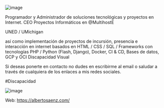 

![image](https://user-images.githubusercontent.com/29576337/211731189-9f8c863f-3538-4c53-87c8-6b299a5ab0e7.png)

Programador y Administrador de soluciones tecnológicas y proyectos en Internet.
CEO Proyectos Informáticos en 
@MultihostE

UNED / UMichigan 

así como implementación de proyectos de incursión, presencia e interacción en internet basados en HTML / CSS / SQL / Frameworks con tecnologías PHP / Python (Flash, Django), Docker, CI & CD, Bases de datos, GCP y OCI
Discapacidad Visual 

Si deseas ponerte en contacto no dudes en escribirme al email o saludar a través de cualquiera de los enlaces a mis redes sociales. 

#Discapacidad

![image](https://user-images.githubusercontent.com/29576337/211731523-c4cd54e0-b236-4ed6-86de-3ae4bde75757.png)

Web: https://albertosaenz.com/

